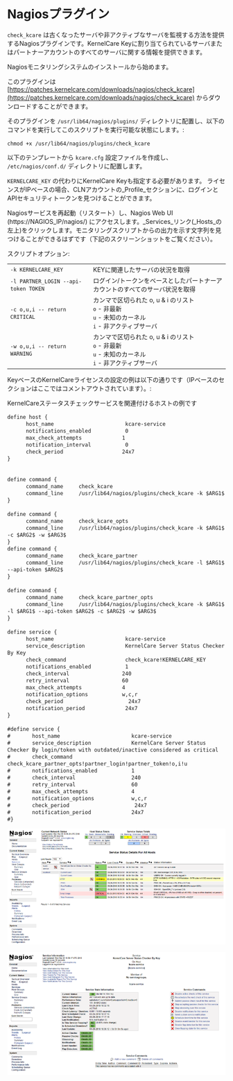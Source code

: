 # Nagiosプラグイン


`check_kcare` は古くなったサーバや非アクティブなサーバを監視する方法を提供するNagiosプラグインです。KernelCare Keyに割り当てられているサーバまたはパートナーアカウントのすべてのサーバに関する情報を提供できます。

Nagiosモニタリングシステムのインストールから始めます。

このプラグインは [https://patches.kernelcare.com/downloads/nagios/check_kcare](https://patches.kernelcare.com/downloads/nagios/check_kcare) からダウンロードすることができます。

そのプラグインを ` /usr/lib64/nagios/plugins/ ` ディレクトリに配置し、以下のコマンドを実行してこのスクリプトを実行可能な状態にします。:

```
chmod +x /usr/lib64/nagios/plugins/check_kcare
```

以下のテンプレートから `kcare.cfg` 設定ファイルを作成し、 `/etc/nagios/conf.d/` ディレクトリに配置します。

 `KERNELCARE_KEY` の代わりにKernelCare Keyも指定する必要があります。 ライセンスがIPベースの場合、CLNアカウントの_Profile_セクションに、ログインとAPIセキュリティトークンを見つけることができます。

Nagiosサービスを再起動（リスタート）し、Nagios Web UI (https://NAGIOS_IP/nagios/) にアクセスします。_Services_リンク(_Hosts_の左上)をクリックします。モニタリングスクリプトからの出力を示す文字列を見つけることができるはずです（下記のスクリーンショットをご覧ください）。

スクリプトオプション:

| | |
|-|-|
|`-k KERNELCARE_KEY` | KEYに関連したサーバの状況を取得|
|`-l PARTNER_LOGIN --api-token TOKEN` | ログイン/トークンをベースとしたパートナーアカウントのすべてのサーバ状況を取得|
|`-c o,u,i -- return CRITICAL` | カンマで区切られた o, u & i のリスト<br>`o` - 非最新<br>`u` - 未知のカーネル<br>`i` - 非アクティブサーバ|
|`-w o,u,i -- return WARNING` | カンマで区切られた o, u & i のリスト<br>`o` - 非最新<br>`u` - 未知のカーネル<br>`i` - 非アクティブサーバ|

KeyベースのKernelCareライセンスの設定の例は以下の通りです（IPベースのセクションはここではコメントアウトされています）。:

KernelCareステータスチェックサービスを関連付けるホストの例です

```
define host {
      host_name                       kcare-service
      notifications_enabled           0
      max_check_attempts             1
      notification_interval           0
      check_period                   24x7
}
 
 
define command {
      command_name     check_kcare
      command_line     /usr/lib64/nagios/plugins/check_kcare -k $ARG1$
}
 
define command {
      command_name     check_kcare_opts
      command_line     /usr/lib64/nagios/plugins/check_kcare -k $ARG1$ -c $ARG2$ -w $ARG3$
}
define command {
      command_name     check_kcare_partner
      command_line     /usr/lib64/nagios/plugins/check_kcare -l $ARG1$ --api-token $ARG2$
}
 
define command {
      command_name     check_kcare_partner_opts
      command_line     /usr/lib64/nagios/plugins/check_kcare -k $ARG1$ -l $ARG1$ --api-token $ARG2$ -c $ARG2$ -w $ARG3$
}
 
define service {
      host_name                       kcare-service
      service_description             KernelCare Server Status Checker By Key
      check_command                   check_kcare!KERNELCARE_KEY
      notifications_enabled           1
      check_interval                 240
      retry_interval                 60
      max_check_attempts             4
      notification_options           w,c,r
      check_period                     24x7
      notification_period             24x7
}
 
#define service {
#       host_name                       kcare-service
#       service_description             KernelCare Server Status Checker By login/token with outdated/inactive considered as critical
#       check_command                   check_kcare_partner_opts!partner_login!partner_token!o,i!u
#       notifications_enabled           1
#       check_interval                  240
#       retry_interval                  60
#       max_check_attempts              4
#       notification_options            w,c,r
#       check_period                     24x7
#       notification_period             24x7
#}
```


![](/images/nagiosservices_zoom70.png)



![](/images/hmfile_hash_6837b862.png)






